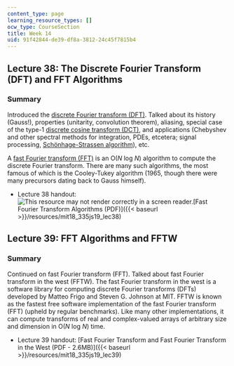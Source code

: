 ```yaml
---
content_type: page
learning_resource_types: []
ocw_type: CourseSection
title: Week 14
uid: 91f42844-de39-df8a-3812-24c45f7815b4
---
```


Lecture 38: The Discrete Fourier Transform (DFT) and FFT Algorithms
-------------------------------------------------------------------

### Summary

Introduced the [discrete Fourier transform (DFT)](https://en.wikipedia.org/wiki/Discrete_Fourier_transform). Talked about its history (Gauss!), properties (unitarity, convolution theorem), aliasing, special case of the type-1 [discrete cosine transform (DCT)](https://en.wikipedia.org/wiki/Discrete_cosine_transform), and applications (Chebyshev and other spectral methods for integration, PDEs, etcetera; signal processing, [Schönhage-Strassen algorithm](https://en.wikipedia.org/wiki/Sch%C3%B6nhage%E2%80%93Strassen_algorithm)), etc.

A [fast Fourier transform (FFT)](https://en.wikipedia.org/wiki/Fast_Fourier_transform) is an O(_N_ log _N_) algorithm to compute the discrete Fourier transform. There are many such algorithms, the most famous of which is the Cooley-Tukey algorithm (1965, though there were many precursors dating back to Gauss himself).

*   Lecture 38 handout: ![This resource may not render correctly in a screen reader.](/images/inacessible.gif)[Fast Fourier Transform Algorithms (PDF)]({{< baseurl >}}/resources/mit18_335js19_lec38)

Lecture 39: FFT Algorithms and FFTW
-----------------------------------

### Summary

Continued on fast Fourier transform (FFT). Talked about fast Fourier transform in the west (FFTW). The fast Fourier transform in the west is a software library for computing discrete Fourier transforms (DFTs) developed by Matteo Frigo and Steven G. Johnson at MIT. FFTW is known as the fastest free software implementation of the fast Fourier transform (FFT) (upheld by regular benchmarks). Like many other implementations, it can compute transforms of real and complex-valued arrays of arbitrary size and dimension in O(_N_ log _N_) time.

*   Lecture 39 handout: [Fast Fourier Transform and Fast Fourier Transform in the West (PDF - 2.6MB)]({{< baseurl >}}/resources/mit18_335js19_lec39)